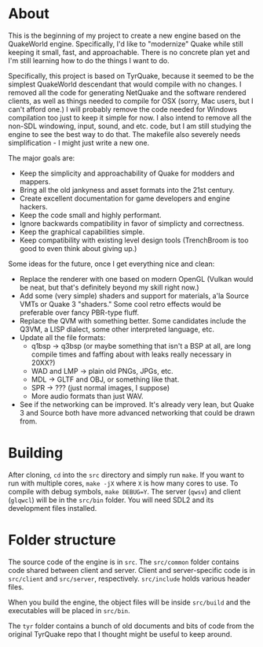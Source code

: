 # About

This is the beginning of my project to create a new engine based on the
QuakeWorld engine. Specifically, I'd like to "modernize" Quake while still
keeping it small, fast, and approachable. There is no concrete plan yet and I'm
still learning how to do the things I want to do.

Specifically, this project is based on TyrQuake, because it seemed to be the
simplest QuakeWorld descendant that would compile with no changes. I removed
all the code for generating NetQuake and the software rendered clients, as well
as things needed to compile for OSX (sorry, Mac users, but I can't afford one.)
I will probably remove the code needed for Windows compilation too just to keep
it simple for now. I also intend to remove all the non-SDL windowing, input,
sound, and etc. code, but I am still studying the engine to see the best way
to do that. The makefile also severely needs simplification - I might just write
a new one.

The major goals are:

- Keep the simplicity and approachability of Quake for modders and mappers.
- Bring all the old jankyness and asset formats into the 21st century.
- Create excellent documentation for game developers and engine hackers.
- Keep the code small and highly performant.
- Ignore backwards compatibility in favor of simplicty and correctness.
- Keep the graphical capabilities simple.
- Keep compatibility with existing level design tools (TrenchBroom is too good
  to even think about giving up.)

Some ideas for the future, once I get everything nice and clean:

- Replace the renderer with one based on modern OpenGL (Vulkan would be neat,
  but that's definitely beyond my skill right now.)
- Add some (very simple) shaders and support for materials, a'la Source VMTs or
  Quake 3 "shaders." Some cool retro effects would be preferable over fancy
  PBR-type fluff.
- Replace the QVM with something better. Some candidates include the Q3VM, a
  LISP dialect, some other interpreted language, etc.
- Update all the file formats:
	- q1bsp -> q3bsp (or maybe something that isn't a BSP at all, are long
	  compile times and faffing about with leaks really necessary in 20XX?)
	- WAD and LMP -> plain old PNGs, JPGs, etc.
	- MDL -> GLTF and OBJ, or something like that.
	- SPR -> ??? (just normal images, I suppose)
	- More audio formats than just WAV.
- See if the networking can be improved. It's already very lean, but Quake 3
  and Source both have more advanced networking that could be drawn from.

# Building

After cloning, `cd` into the `src` directory and simply run `make`. If you want
to run with multiple cores, `make -jX` where `X` is how many cores to use. To
compile with debug symbols, `make DEBUG=Y`. The server (`qwsv`) and client
(`glqwcl`) will be in the `src/bin` folder. You will need SDL2 and its
development files installed.

# Folder structure

The source code of the engine is in `src`. The `src/common` folder contains
code shared between client and server. Client and server-specific code is in
`src/client` and `src/server`, respectively. `src/include` holds various header
files.

When you build the engine, the object files will be inside `src/build` and the
executables will be placed in `src/bin`.

The `tyr` folder contains a bunch of old documents and bits of code from the
original TyrQuake repo that I thought might be useful to keep around.
